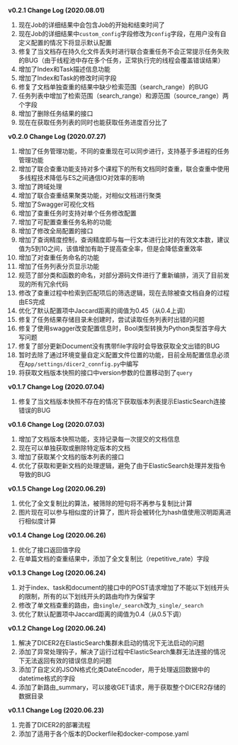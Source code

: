 **v0.2.1 Change Log (2020.08.01)**
1. 现在Job的详细结果中会包含Job的开始和结束时间了
2. 现在Job的详细结果中`custom_config`字段修改为`config`字段，在用户没有自定义配置的情况下将显示默认配置
3. 修复了当文档存在持久化文件丢失时进行联合查重任务不会正常提示任务失败的BUG（由于线程池中存在多个任务，正常执行完的线程会覆盖错误结果）
4. 增加了Index和Task描述信息功能
5. 增加了Index和Task的修改时间字段
6. 修复了文档单独查重的结果中缺少检索范围（search_range）的BUG
7. 任务列表中增加了检索范围（search_range）和源范围（source_range）两个字段
8. 增加了删除任务结果的接口
9. 现在在获取任务列表的同时也能获取任务进度百分比了

**v0.2.0 Change Log (2020.07.27)**
1. 增加了任务管理功能，不同的查重现在可以同步进行，支持基于多进程的任务管理功能
2. 增加了联合查重功能支持对多个课程下的所有文档同时查重，联合查重中使用多线程技术降低与ES之间通信IO对效率的影响
3. 增加了跨域处理
4. 增加了联合查重结果聚类功能，对相似文档进行聚类
5. 增加了Swagger可视化文档
6. 增加了查重任务时支持对单个任务修改配置
7. 增加了可配置查重任务名称的功能
8. 增加了修改全局配置的接口
9. 增加了查询精度控制，查询精度即与每一行文本进行比对的有效文本数，建议值为5到10之间，该值增加有助于提高查全率，但是会降低查重效率
10. 增加了对查重任务命名的功能
11. 增加了任务列表分页显示功能
12. 规范了部分类和函数的命名，对部分源码文件进行了重新编排，消灭了目前发现的所有冗余代码
13. 修改了查重过程中检索到匹配项后的筛选逻辑，现在去除被查文档自身的过程由ES完成
14. 优化了默认配置项中Jaccard距离的阈值为0.45（从0.4上调）
15. 修复了任务结果存储目录未创建时，尝试读取任务列表时出错的问题
16. 修复了使用swagger改变配置信息时，Bool类型转换为Python类型首字母大写问题
17. 修复了部分更新Document没有携带file字段时会导致获取全文出错的BUG
18. 暂时去除了通过环境变量自定义配置文件位置的功能，目前全局配置信息必须在`App/settings/dicer2_connfig.py`中编写
19. 将获取文档版本快照的接口中version参数的位置移动到了`query` 

**v0.1.7 Change Log (2020.07.04)**
1. 修复了当文档版本快照不存在的情况下获取版本列表提示ElasticSearch连接错误的BUG

**v0.1.6 Change Log (2020.07.03)**
1. 增加了文档版本快照功能，支持记录每一次提交的文档信息
2. 现在可以单独获取或删除特定版本的文档
3. 增加了获取某个文档的版本列表的接口
4. 优化了获取和更新文档的处理逻辑，避免了由于ElasticSearch处理并发指令导致的BUG

**v0.1.5 Change Log (2020.06.29)**
1. 优化了全文复制比的算法，被筛除的短句将不再参与复制比计算
2. 图片现在可以参与相似度的计算了，图片将会被转化为hash值使用汉明距离进行相似度计算

**v0.1.4 Change Log (2020.06.26)**
1. 优化了接口返回值字段
2. 在单篇文档的查重结果中，添加了全文复制比（repetitive_rate）字段

**v0.1.3 Change Log (2020.06.24)**
1. 对于index、task和document的接口中的POST请求增加了不能以下划线开头的限制，所有的以下划线开头的路由均作为保留字
2. 修改了单文档查重的路由，由`single/_search`改为`_single/_search`
3. 优化了默认配置项中Jaccard距离的阈值为0.4（从0.5下调）

**v0.1.2 Change Log (2020.06.24)**  
1. 解决了DICER2在ElasticSearch集群未启动的情况下无法启动的问题
2. 添加了异常处理钩子，解决了运行过程中ElasticSearch集群无法连接的情况下无法返回有效的错误信息的问题
3. 添加了自定义的JSON格式化类DateEncoder，用于处理返回数据中的datetime格式的字段
4. 添加了新路由_summary，可以接收GET请求，用于获取整个DICER2存储的数据目录

**v0.1.1 Change Log (2020.06.23)**  
1. 完善了DICER2的部署流程
2. 添加了适用于各个版本的Dockerfile和docker-compose.yaml